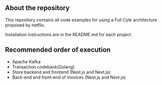 ## About the repository
This repository contains all code examples for using a Full Cyle architecture proposed by netflix.

Installation instructions are in the README.md for each project.

## Recommended order of execution

* Apache Kafka
* Transaction codebank(Golang)
* Store backend and frontend (Nest.js and Next.js)
* Back-end and front-end of invoices (Nest.js and Next.js)